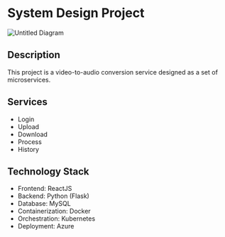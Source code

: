 # System Design Project
![Untitled Diagram](https://github.com/niks-yad/Microservice_Interaction_System_Design/assets/66000590/d241eeb2-64ac-4171-9b84-b319d66e0809)
## Description
This project is a video-to-audio conversion service designed as a set of microservices.

## Services
- Login
- Upload
- Download
- Process
- History

## Technology Stack
- Frontend: ReactJS
- Backend: Python (Flask)
- Database: MySQL
- Containerization: Docker
- Orchestration: Kubernetes
- Deployment: Azure
